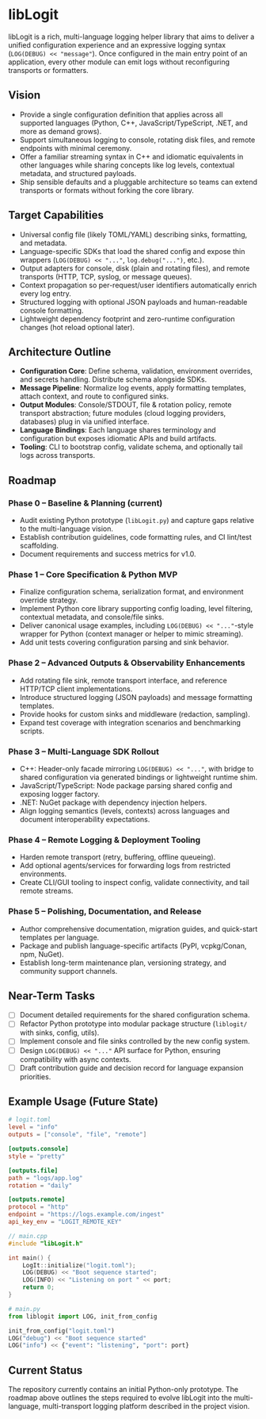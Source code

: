 # libLogit

libLogit is a rich, multi-language logging helper library that aims to deliver a unified configuration experience and an expressive logging syntax (`LOG(DEBUG) << "message"`). Once configured in the main entry point of an application, every other module can emit logs without reconfiguring transports or formatters.

## Vision
- Provide a single configuration definition that applies across all supported languages (Python, C++, JavaScript/TypeScript, .NET, and more as demand grows).
- Support simultaneous logging to console, rotating disk files, and remote endpoints with minimal ceremony.
- Offer a familiar streaming syntax in C++ and idiomatic equivalents in other languages while sharing concepts like log levels, contextual metadata, and structured payloads.
- Ship sensible defaults and a pluggable architecture so teams can extend transports or formats without forking the core library.

## Target Capabilities
- Universal config file (likely TOML/YAML) describing sinks, formatting, and metadata.
- Language-specific SDKs that load the shared config and expose thin wrappers (`LOG(DEBUG) << "..."`, `log.debug("...")`, etc.).
- Output adapters for console, disk (plain and rotating files), and remote transports (HTTP, TCP, syslog, or message queues).
- Context propagation so per-request/user identifiers automatically enrich every log entry.
- Structured logging with optional JSON payloads and human-readable console formatting.
- Lightweight dependency footprint and zero-runtime configuration changes (hot reload optional later).

## Architecture Outline
- **Configuration Core**: Define schema, validation, environment overrides, and secrets handling. Distribute schema alongside SDKs.
- **Message Pipeline**: Normalize log events, apply formatting templates, attach context, and route to configured sinks.
- **Output Modules**: Console/STDOUT, file & rotation policy, remote transport abstraction; future modules (cloud logging providers, databases) plug in via unified interface.
- **Language Bindings**: Each language shares terminology and configuration but exposes idiomatic APIs and build artifacts.
- **Tooling**: CLI to bootstrap config, validate schema, and optionally tail logs across transports.

## Roadmap
### Phase 0 – Baseline & Planning (current)
- Audit existing Python prototype (`libLogit.py`) and capture gaps relative to the multi-language vision.
- Establish contribution guidelines, code formatting rules, and CI lint/test scaffolding.
- Document requirements and success metrics for v1.0.

### Phase 1 – Core Specification & Python MVP
- Finalize configuration schema, serialization format, and environment override strategy.
- Implement Python core library supporting config loading, level filtering, contextual metadata, and console/file sinks.
- Deliver canonical usage examples, including `LOG(DEBUG) << "..."`-style wrapper for Python (context manager or helper to mimic streaming).
- Add unit tests covering configuration parsing and sink behavior.

### Phase 2 – Advanced Outputs & Observability Enhancements
- Add rotating file sink, remote transport interface, and reference HTTP/TCP client implementations.
- Introduce structured logging (JSON payloads) and message formatting templates.
- Provide hooks for custom sinks and middleware (redaction, sampling).
- Expand test coverage with integration scenarios and benchmarking scripts.

### Phase 3 – Multi-Language SDK Rollout
- C++: Header-only facade mirroring `LOG(DEBUG) << "..."`, with bridge to shared configuration via generated bindings or lightweight runtime shim.
- JavaScript/TypeScript: Node package parsing shared config and exposing logger factory.
- .NET: NuGet package with dependency injection helpers.
- Align logging semantics (levels, contexts) across languages and document interoperability expectations.

### Phase 4 – Remote Logging & Deployment Tooling
- Harden remote transport (retry, buffering, offline queueing).
- Add optional agents/services for forwarding logs from restricted environments.
- Create CLI/GUI tooling to inspect config, validate connectivity, and tail remote streams.

### Phase 5 – Polishing, Documentation, and Release
- Author comprehensive documentation, migration guides, and quick-start templates per language.
- Package and publish language-specific artifacts (PyPI, vcpkg/Conan, npm, NuGet).
- Establish long-term maintenance plan, versioning strategy, and community support channels.

## Near-Term Tasks
- [ ] Document detailed requirements for the shared configuration schema.
- [ ] Refactor Python prototype into modular package structure (`liblogit/` with sinks, config, utils).
- [ ] Implement console and file sinks controlled by the new config system.
- [ ] Design `LOG(DEBUG) << "..."` API surface for Python, ensuring compatibility with async contexts.
- [ ] Draft contribution guide and decision record for language expansion priorities.

## Example Usage (Future State)
```toml
# logit.toml
level = "info"
outputs = ["console", "file", "remote"]

[outputs.console]
style = "pretty"

[outputs.file]
path = "logs/app.log"
rotation = "daily"

[outputs.remote]
protocol = "http"
endpoint = "https://logs.example.com/ingest"
api_key_env = "LOGIT_REMOTE_KEY"
```

```cpp
// main.cpp
#include "libLogit.h"

int main() {
    LogIt::initialize("logit.toml");
    LOG(DEBUG) << "Boot sequence started";
    LOG(INFO) << "Listening on port " << port;
    return 0;
}
```

```python
# main.py
from liblogit import LOG, init_from_config

init_from_config("logit.toml")
LOG("debug") << "Boot sequence started"
LOG("info") << {"event": "listening", "port": port}
```

## Current Status
The repository currently contains an initial Python-only prototype. The roadmap above outlines the steps required to evolve libLogit into the multi-language, multi-transport logging platform described in the project vision.
